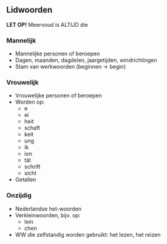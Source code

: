 Lidwoorden
-----

**LET OP!** Meervoud is ALTIJD die

### Mannelijk

- Mannelijke personen of beroepen
- Dagen, maanden, dagdelen, jaargetijden, windrichtingen
- Stam van werkwoorden (beginnen -> begin)

### Vrouwelijk

- Vrouwelijke personen of beroepen
- Worden op:
	- e
	- ei
	- heit
	- schaft
	- keit
	- ung
	- ik
	- ion
	- tät
	- schrift
	- sicht
- Getallen

### Onzijdig

- Nederlandse het-woorden
- Verkleinwoorden, bijv. op:
	- lein
	- chen
- WW die zelfstandig worden gebruikt: het lezen, het reizen
	